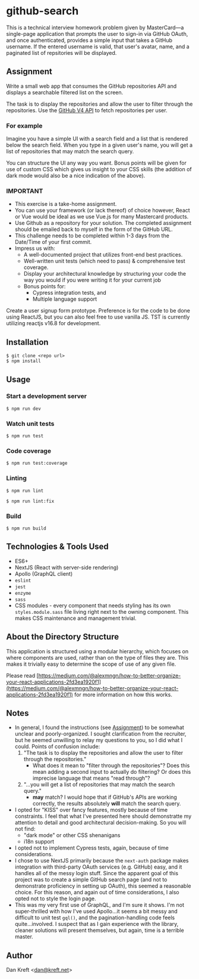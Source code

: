# github-search

This is a technical interview homework problem given by MasterCard—a single-page application that prompts the user to sign-in via GitHub OAuth, and once authenticated, provides a simple input that takes a GitHub username. If the entered username is valid, that user's avatar, name, and a paginated list of repsitories will be displayed.

## Assignment

Write a small web app that consumes the GitHub repositories API and displays a searchable filtered list on the screen.

The task is to display the repositories and allow the user to filter through the repositories. Use the [GitHub V4 API](https://developer.github.com/v4/) to fetch repositories per user.

### For example

Imagine you have a simple UI with a search field and a list that is rendered below the search field. When you type in a given user's name, you will get a list of repositories that may match the search query.

You can structure the UI any way you want. Bonus points will be given for use of custom CSS which gives us insight to your CSS skills (the addition of dark mode would also be a nice indication of the above).

### IMPORTANT

* This exercise is a take-home assignment.
* You can use your framework (or lack thereof) of choice however, React or Vue would be ideal as we use Vue.js for many Mastercard products.
* Use Github as a repository for your solution. The completed assignment
should be emailed back to myself in the form of the GitHub URL.
* This challenge needs to be completed within 1-3 days from the Date/Time of your first commit.
* Impress us with:
    * A well-documented project that utilizes front-end best practices.
    * Well-written unit tests (which need to pass) & comprehensive test coverage.
    * Display your architectural knowledge by structuring your code the way you would if you were writing it for your current job
    * Bonus points for:
        * Cypress integration tests, and
        * Multiple language support

Create a user signup form prototype. Preference is for the code to be done using ReactJS, but you can also feel free to use vanilla JS. TST is currently utilizing reactjs v16.8 for development.

## Installation

    $ git clone <repo url>
    $ npm install

## Usage

### Start a development server

    $ npm run dev

### Watch unit tests

    $ npm run test

### Code coverage

    $ npm run test:coverage

### Linting

    $ npm run lint

    $ npm run lint:fix

### Build

    $ npm run build

## Technologies &amp; Tools Used

* ES6+
* NextJS (React with server-side rendering)
* Apollo (GraphQL client)
* `eslint`
* `jest`
* `enzyme`
* `sass`
* CSS modules - every component that needs styling has its own `styles.module.sass` file living right next to the owning component. This makes CSS maintenance and management trivial.

## About the Directory Structure

This application is structured using a modular hierarchy, which focuses on where components are used, rather than on the type of files they are. This makes it trivially easy to determine the scope of use of any given file.

Please read [https://medium.com/@alexmngn/how-to-better-organize-your-react-applications-2fd3ea1920f1](https://medium.com/@alexmngn/how-to-better-organize-your-react-applications-2fd3ea1920f1) for more information on how this works.

## Notes

* In general, I found the instructions (see [Assignment](#Assignment)) to be somewhat unclear and poorly-organized. I sought clarification from the recruiter, but he seemed unwilling to relay my questions to you, so I did what I could. Points of confusion include:
    1. "The task is to display the repositories and allow the user to filter through the repositories."
        * What does it mean to "filter through the repositories"? Does this mean adding a second input to actually do filtering? Or does this imprecise language that means "read through"?
    2. "...you will get a list of repositories that may match the search query."
        * **may** match? I would hope that if GitHub's APIs are working correctly, the results absolutely **will** match the search query.
* I opted for "KISS" over fancy features, mostly because of time constraints. I feel that what I've presented here should demonstratte my attention to detail and good architectural decision-making. So you will not find:
    * "dark mode" or other CSS shenanigans
    * i18n support
* I opted not to implement Cypress tests, again, because of time considerations.
* I chose to use NextJS primarily because the `next-auth` package makes integration with third-party OAuth services (e.g. GitHub) easy, and it handles all of the messy login stuff. Since the apparent goal of this project was to create a simple GitHub search page (and not to demonstrate proficiency in setting up OAuth), this seemed a reasonable choice. For this reason, and again out of time considerations, I also opted not to style the login page.
* This was my very first use of GraphQL, and I'm sure it shows. I'm not super-thrilled with how I've used Apollo...it seems a bit messy and difficult to unit test `gql()`, and the pagination-handling code feels quite...involved. I suspect that as I gain experience with the library, cleaner solutions will present themselves, but again, time is a terrible master.

## Author

Dan Kreft &lt;dan@kreft.net&gt;
